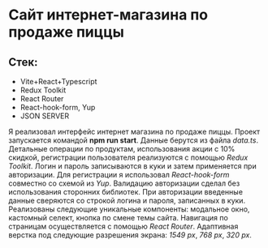 # Сайт интернет-магазина по продаже пиццы

## Стек:

-   Vite+React+Typescript
-   Redux Toolkit
-   React Router
-   React-hook-form, Yup
-   JSON SERVER

Я реализовал интерфейс интернет магазина по продаже пиццы. Проект запускается командой **npm run start**. Данные берутся из файла _data.ts_. Детальные операции по продуктам, использования акции с 10% скидкой, регистрации пользователя реализуются с помощью _Redux Toolkit_. Логин и пароль записываются в куки и затем применяется при авторизации. Для регистрации я использовал _React-hook-form_ совместно со схемой из _Yup_. Валидацию авторизации сделал без использования сторонних библиотек. При авторизации введенные данные сверяются со строкой логина и пароля, записанных в куки. Реализованы следующие уникальные компоненты: модальное окно, кастомный селект, кнопка по смене темы сайта. Навигация по страницам осуществляется с помощью _React Router_.
Адаптивная верстка под следующие разрешения экрана: _1549 px_, _768 px_, _320 px_.
